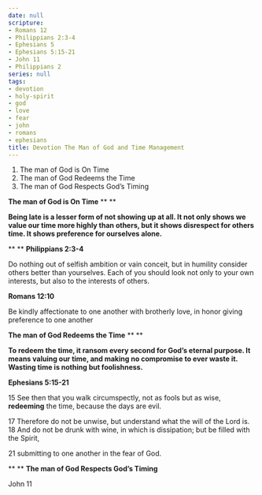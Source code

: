 ```yaml
---
date: null
scripture:
- Romans 12
- Philippians 2:3-4
- Ephesians 5
- Ephesians 5:15-21
- John 11
- Philippians 2
series: null
tags:
- devotion
- holy-spirit
- god
- love
- fear
- john
- romans
- ephesians
title: Devotion The Man of God and Time Management
---
```



1. The man of God is On Time
2. The man of God Redeems the Time
3. The man of God Respects God’s Timing

**The man of God is On Time**
**
**

**Being late is a lesser form of not showing up at all. It not only shows we value our time more highly than others, but it shows disrespect for others time. It shows preference for ourselves alone.**

**
**
**Philippians 2:3-4**

Do nothing out of selfish ambition or vain conceit, but in humility consider others better than yourselves. Each of you should look not only to your own interests, but also to the interests of others.

**Romans 12:10**

Be kindly affectionate to one another with brotherly love, in honor giving preference to one another

**The man of God Redeems the Time**
**
**

**To redeem the time, it ransom every second for God’s eternal purpose. It means valuing our time, and making no compromise to ever waste it. Wasting time is nothing but foolishness.**

**Ephesians 5:15-21**

15 See then that you walk circumspectly, not as fools but as wise, **redeeming** the time, because the days are evil.

17 Therefore do not be unwise, but understand what the will of the Lord is. 18 And do not be drunk with wine, in which is dissipation; but be filled with the Spirit,

21 submitting to one another in the fear of God.

**
**
**The man of God Respects God’s Timing**

John 11